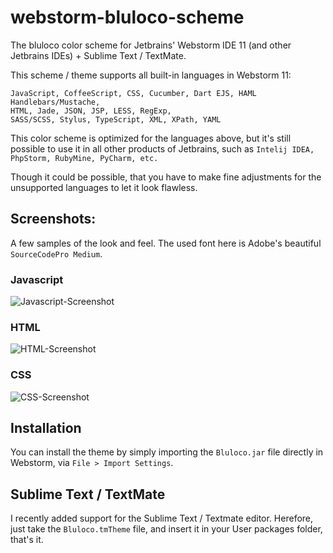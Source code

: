 webstorm-bluloco-scheme
=======================

The bluloco color scheme for Jetbrains' Webstorm IDE 11 (and other Jetbrains IDEs) + Sublime Text / TextMate.

This scheme / theme supports all built-in languages in Webstorm 11:

```
JavaScript, CoffeeScript, CSS, Cucumber, Dart EJS, HAML Handlebars/Mustache,
HTML, Jade, JSON, JSP, LESS, RegExp,
SASS/SCSS, Stylus, TypeScript, XML, XPath, YAML
```

This color scheme is optimized for the languages above, but it's still possible to use it in all other products of Jetbrains, such as `Intelij IDEA, PhpStorm, RubyMine, PyCharm, etc.`

Though it could be possible, that you have to make fine adjustments for the unsupported languages to let it look flawless.

## Screenshots:

A few samples of the look and feel.
The used font here is Adobe's beautiful `SourceCodePro Medium`.

### Javascript

![Javascript-Screenshot](https://github.com/uloco/webstorm-bluloco-scheme/blob/master/Pictures/js.png)

### HTML

![HTML-Screenshot](https://github.com/uloco/webstorm-bluloco-scheme/blob/master/Pictures/html.png)

### CSS

![CSS-Screenshot](https://github.com/uloco/webstorm-bluloco-scheme/blob/master/Pictures/css.png)


## Installation

You can install the theme by simply importing the `Bluloco.jar` file directly in Webstorm, via `File > Import Settings`.


## Sublime Text / TextMate
I recently added support for the Sublime Text / Textmate editor.
Herefore, just take the `Bluloco.tmTheme` file, and insert it in your User packages folder, that's it.
